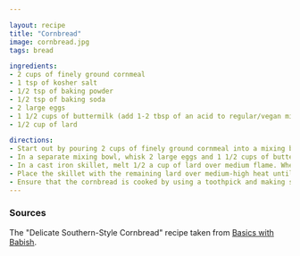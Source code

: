 ```yaml
---

layout: recipe
title: "Cornbread"
image: cornbread.jpg
tags: bread

ingredients:
- 2 cups of finely ground cornmeal
- 1 tsp of kosher salt 
- 1/2 tsp of baking powder
- 1/2 tsp of baking soda
- 2 large eggs
- 1 1/2 cups of buttermilk (add 1-2 tbsp of an acid to regular/vegan milk achive similar results, I use vinegar)
- 1/2 cup of lard

directions:
- Start out by pouring 2 cups of finely ground cornmeal into a mixing bowl. Then, add 1 teaspoon of kosher salt, 1/2 a teaspoon of baking powder, and 1/2 a teaspoon of baking soda. Whisk together accordingly. 
- In a separate mixing bowl, whisk 2 large eggs and 1 1/2 cups of buttermilk together. Pour your cornmeal mixture into the bowl and whisk everything together until you end up with a thin and cake-like batter. 
- In a cast iron skillet, melt 1/2 a cup of lard over medium flame. When it is melted, without being too hot, add about half of it to your cornbread batter and whisk to combine. 
- Place the skillet with the remaining lard over medium-high heat until shimmering and very hot for a super crisp crust on the bottom of your cornbread. Carefully dump the batter into the skillet, where it should begin to sizzle. Smooth out the top of the batter and place the skillet into a preheated 425F oven for about 20 to 25 minutes until set, light brown in the center, and deep golden brown around the edges. 
- Ensure that the cornbread is cooked by using a toothpick and making sure that there are only a few moist crumbs remaining on the toothpick. Carefully remove the cornbread from the skillet and allow it to cool on a wire rack for about 10 to 15 minutes before slicing and serving while it is still warm. 
---
```


### Sources

The "Delicate Southern-Style Cornbread" recipe taken from [Basics with Babish](https://basicswithbabish.co/basicsepisodes/cornbread).